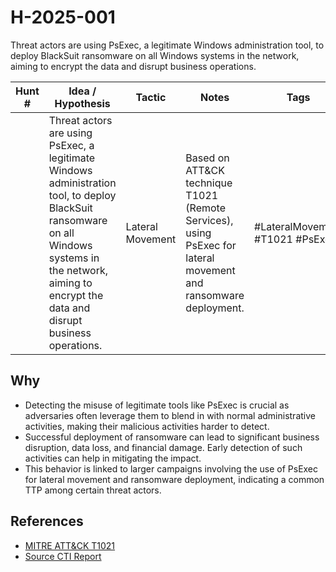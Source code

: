 # H-2025-001
Threat actors are using PsExec, a legitimate Windows administration tool, to deploy BlackSuit ransomware on all Windows systems in the network, aiming to encrypt the data and disrupt business operations.

| Hunt #       | Idea / Hypothesis                                                      | Tactic         | Notes                                      | Tags                           | Submitter                                   |
|--------------|-------------------------------------------------------------------------|----------------|--------------------------------------------|--------------------------------|---------------------------------------------|
|              | Threat actors are using PsExec, a legitimate Windows administration tool, to deploy BlackSuit ransomware on all Windows systems in the network, aiming to encrypt the data and disrupt business operations. | Lateral Movement | Based on ATT&CK technique T1021 (Remote Services), using PsExec for lateral movement and ransomware deployment. | #LateralMovement #T1021 #PsExec | [hearth-auto-intel](https://github.com/THORCollective/HEARTH) |

## Why
- Detecting the misuse of legitimate tools like PsExec is crucial as adversaries often leverage them to blend in with normal administrative activities, making their malicious activities harder to detect.
- Successful deployment of ransomware can lead to significant business disruption, data loss, and financial damage. Early detection of such activities can help in mitigating the impact.
- This behavior is linked to larger campaigns involving the use of PsExec for lateral movement and ransomware deployment, indicating a common TTP among certain threat actors.

## References
- [MITRE ATT&CK T1021](https://attack.mitre.org/techniques/T1021/)
- [Source CTI Report](https://www.example.com/cti_report)